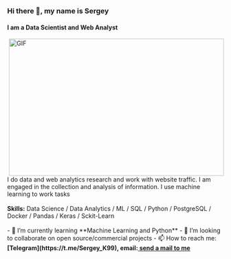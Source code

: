 ### Hi there 👋, my name is Sergey
#### I am a Data Scientist and Web Analyst
<img align="right" alt="GIF" src="https://github.com/abhisheknaiidu/abhisheknaiidu/blob/master/code.gif?raw=true" width="500" height="320" />
I do data and web analytics research and work with website traffic. I am engaged in the collection and analysis of information. I use machine learning to work tasks
<br><br>
<b>Skills:</b> Data Science / Data Analytics / ML / SQL / Python / PostgreSQL / Docker / Pandas / Keras / Sckit-Learn
<br><br>
- 🌱 I’m currently learning **Machine Learning and Python** 
- 👯 I’m looking to collaborate on open source/commercial projects 
- 📫 How to reach me: <b>[Telegram](https://t.me/Sergey_K99), email:<a href="mailto:kusin99@gmail.com"> send a mail to me</a></b> 




